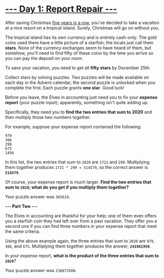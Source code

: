 # [--- Day 1: Report Repair ---](http://adventofcode.com/2020/day/1)

After saving Christmas [five years in a row](https://adventofcode.com/events), you've decided to take a vacation at a nice resort on a tropical island. Surely, Christmas will go on without you.

The tropical island has its own currency and is entirely cash-only. The gold coins used there have a little picture of a starfish; the locals just call them **stars**. None of the currency exchanges seem to have heard of them, but somehow, you'll need to find fifty of these coins by the time you arrive so you can pay the deposit on your room.

To save your vacation, you need to get all **fifty stars** by December 25th.

Collect stars by solving puzzles. Two puzzles will be made available on each day in the Advent calendar; the second puzzle is unlocked when you complete the first. Each puzzle grants **one star**. Good luck!

Before you leave, the Elves in accounting just need you to fix your **expense report** (your puzzle input); apparently, something isn't quite adding up.

Specifically, they need you to **find the two entries that sum to 2020** and then multiply those two numbers together.

For example, suppose your expense report contained the following:

```1721
979
366
299
675
1456
```


In this list, the two entries that sum to ``2020`` are ``1721`` and ``299``. Multiplying them together produces ``1721 * 299 = 514579``, so the correct answer is **``514579``**.

Of course, your expense report is much larger. **Find the two entries that sum to ``2020``; what do you get if you multiply them together?**

Your puzzle answer was ``365619``.

**--- Part Two ---**

The Elves in accounting are thankful for your help; one of them even offers you a starfish coin they had left over from a past vacation. They offer you a second one if you can find three numbers in your expense report that meet the same criteria.

Using the above example again, the three entries that sum to ``2020`` are ``979``, ``366``, and ``675``. Multiplying them together produces the answer, **``241861950``**.

In your expense report, **what is the product of the three entries that sum to ``2020``**?

Your puzzle answer was ``236873508``.
